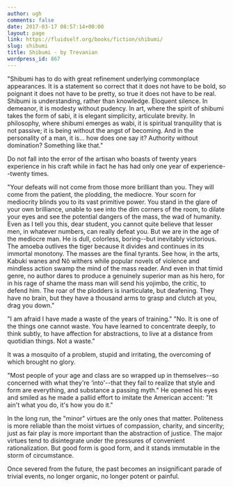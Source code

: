 ```yaml
---
author: ugh
comments: false
date: 2017-03-17 08:57:14+00:00
layout: page
link: https://fluidself.org/books/fiction/shibumi/
slug: shibumi
title: Shibumi - by Trevanian
wordpress_id: 867
---
```


"Shibumi has to do with great refinement underlying commonplace appearances. It is a statement so correct that it does not have to be bold, so poignant it does not have to be pretty, so true it does not have to be real. Shibumi is understanding, rather than knowledge. Eloquent silence. In demeanor, it is modesty without pudency. In art, where the spirit of shibumi takes the form of sabi, it is elegant simplicity, articulate brevity. In philosophy, where shibumi emerges as wabi, it is spiritual tranquility that is not passive; it is being without the angst of becoming. And in the personality of a man, it is… how does one say it? Authority without domination? Something like that."
 
Do not fall into the error of the artisan who boasts of twenty years experience in his craft while in fact he has had only one year of experience--twenty times.
 
"Your defeats will not come from those more brilliant than you. They will come from the patient, the plodding, the mediocre. Your scorn for mediocrity blinds you to its vast primitive power. You stand in the glare of your own brilliance, unable to see into the dim corners of the room, to dilate your eyes and see the potential dangers of the mass, the wad of humanity. Even as I tell you this, dear student, you cannot quite believe that lesser men, in whatever numbers, can really defeat you. But we are in the age of the mediocre man. He is dull, colorless, boring--but inevitably victorious. The amoeba outlives the tiger because it divides and continues in its immortal monotony. The masses are the final tyrants. See how, in the arts, Kabuki wanes and Nô withers while popular novels of violence and mindless action swamp the mind of the mass reader. And even in that timid genre, no author dares to produce a genuinely superior man as his hero, for in his rage of shame the mass man will send his yojimbo, the critic, to defend him. The roar of the plodders is inarticulate, but deafening. They have no brain, but they have a thousand arms to grasp and clutch at you, drag you down."
 
"I am afraid I have made a waste of the years of training." "No. It is one of the things one cannot waste. You have learned to concentrate deeply, to think subtly, to have affection for abstractions, to live at a distance from quotidian things. Not a waste."
 
It was a mosquito of a problem, stupid and irritating, the overcoming of which brought no glory.
 
"Most people of your age and class are so wrapped up in themselves--so concerned with what they're ‘into'--that they fail to realize that style and form are everything, and substance a passing myth." He opened his eyes and smiled as he made a pallid effort to imitate the American accent: "It ain't what you do, it's how you do it."
 
In the long run, the "minor" virtues are the only ones that matter. Politeness is more reliable than the moist virtues of compassion, charity, and sincerity; just as fair play is more important than the abstraction of justice. The major virtues tend to disintegrate under the pressures of convenient rationalization. But good form is good form, and it stands immutable in the storm of circumstance.
 
Once severed from the future, the past becomes an insignificant parade of trivial events, no longer organic, no longer potent or painful.
